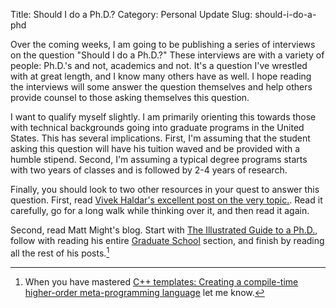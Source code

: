 Title: Should I do a Ph.D.?
Category: Personal Update
Slug: should-i-do-a-phd

Over the coming weeks, I am going to be publishing a series of interviews on the question "Should I do a Ph.D.?" These interviews are with a variety of people: Ph.D.'s and not, academics and not. It's a question I've wrestled with at great length, and I know many others have as well. I hope reading the interviews will some answer the question themselves and help others provide counsel to those asking themselves this question.

I want to qualify myself slightly. I am primarily orienting this towards those with technical backgrounds going into graduate programs in the United States. This has several implications. First, I'm assuming that the student asking this question will have his tuition waved and be provided with a humble stipend. Second, I'm assuming a typical degree programs starts with two years of classes and is followed by 2-4 years of research.

Finally, you should look to two other resources in your quest to answer this question. First, read [Vivek Haldar's excellent post on the very topic.](http://blog.vivekhaldar.com/post/25136762019/advice-to-prospective-grad-students). Read it carefully, go for a long walk while thinking over it, and then read it again.

Second, read Matt Might's blog. Start with [The Illustrated Guide to a Ph.D.](http://matt.might.net/articles/phd-school-in-pictures/ "The illustrated guide to a Ph.D."), follow with reading his entire [Graduate School](http://matt.might.net/articles/) section, and finish by reading all the rest of his posts.[^mattmight]

 [^mattmight]: When you have mastered [C++ templates: Creating a compile-time higher-order meta-programming language](http://matt.might.net/articles/c++-template-meta-programming-with-lambda-calculus/ "C++ template programming: Embedding the lambda-calculus to show Turing-completeness") let me know.

